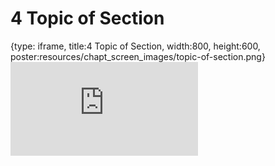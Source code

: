 # 4 Topic of Section
 
{type: iframe, title:4 Topic of Section, width:800, height:600, poster:resources/chapt_screen_images/topic-of-section.png}
![](https://abyzovlab.github.io/CNVpytor-course//coursera/topic-of-section.html)
 

 
